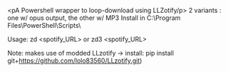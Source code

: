 <pA Powershell wrapper to loop-download using LLZotify/p>
2 variants : one w/ opus output, the other w/ MP3
Install in C:\Program Files\PowerShell\Scripts\

Usage:   zd <spotify_URL>
     or zd3 <spotify_URL>

Note: makes use of modded LLzotify -> install: pip install git+https://github.com/lolo83560/LLzotify.git)

